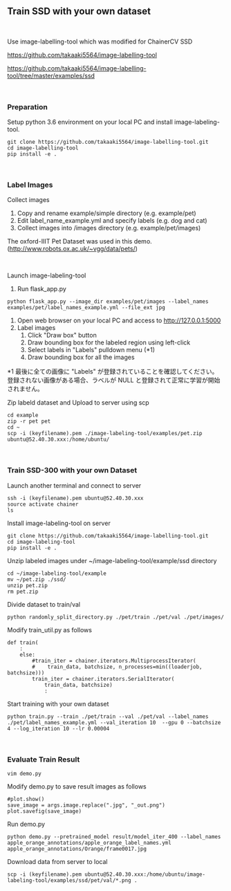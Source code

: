 
## Train SSD with your own dataset

<br>

Use image-labelling-tool which was modified for ChainerCV SSD

https://github.com/takaaki5564/image-labelling-tool

https://github.com/takaaki5564/image-labelling-tool/tree/master/examples/ssd


<br>

### Preparation

Setup python 3.6 environment on your local PC and install image-labeling-tool.

```
git clone https://github.com/takaaki5564/image-labelling-tool.git
cd image-labelling-tool
pip install -e .
```

<br>

### Label Images

Collect images

1. Copy and rename example/simple directory (e.g. example/pet)
1. Edit label_name_example.yml and specify labels (e.g. dog and cat)
1. Collect images into /images directory (e.g. example/pet/images)

The oxford-IIIT Pet Dataset was used in this demo. (http://www.robots.ox.ac.uk/~vgg/data/pets/)

<br>

Launch image-labeling-tool

1. Run flask_app.py
```
python flask_app.py --image_dir examples/pet/images --label_names examples/pet/label_names_example.yml --file_ext jpg
```
1. Open web browser on your local PC and access to http://127.0.0.1:5000
1. Label images
    1. Click "Draw box" button
    1. Draw bounding box for the labeled region using left-click
    1. Select labels in "Labels" pulldown menu (\*1)
    1. Draw bounding box for all the images

\*1
最後に全ての画像に "Labels" が登録されていることを確認してください。
登録されない画像がある場合、ラベルが NULL と登録されて正常に学習が開始されません。


Zip labeld dataset and Upload to server using scp

```
cd example
zip -r pet pet
cd ~
scp -i (keyfilename).pem ./image-labeling-tool/examples/pet.zip ubuntu@52.40.30.xxx:/home/ubuntu/
```

<br>

### Train SSD-300 with your own Dataset

Launch another terminal and connect to server

```
ssh -i (keyfilename).pem ubuntu@52.40.30.xxx
source activate chainer
ls
```

Install image-labeling-tool on server

```
git clone https://github.com/takaaki5564/image-labelling-tool.git
cd image-labeling-tool
pip install -e .
```

Unzip labeled images under ~/image-labeling-tool/example/ssd directory

```
cd ~/image-labeling-tool/example
mv ~/pet.zip ./ssd/
unzip pet.zip
rm pet.zip
```

Divide dataset to train/val

```
python randomly_split_directory.py ./pet/train ./pet/val ./pet/images/
```

Modify train_util.py as follows

```
def train(
    :
    else:
        #train_iter = chainer.iterators.MultiprocessIterator(
        #    train_data, batchsize, n_processes=min((loaderjob, batchsize)))
        train_iter = chainer.iterators.SerialIterator(
            train_data, batchsize)
            :
```

Start training with your own dataset

```
python train.py --train ./pet/train --val ./pet/val --label_names ./pet/label_names_example.yml --val_iteration 10  --gpu 0 --batchsize 4 --log_iteration 10 --lr 0.00004
```

<br>

### Evaluate Train Result

```
vim demo.py
```

Modify demo.py to save result images as follows

```
#plot.show()
save_image = args.image.replace(".jpg", "_out.png")
plot.savefig(save_image)
```

Run demo.py

```
python demo.py --pretrained_model result/model_iter_400 --label_names apple_orange_annotations/apple_orange_label_names.yml apple_orange_annotations/Orange/frame0017.jpg
```

Download data from server to local

```
scp -i (keyfilename).pem ubuntu@52.40.30.xxx:/home/ubuntu/image-labeling-tool/examples/ssd/pet/val/*.png .
```
